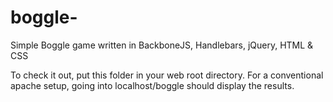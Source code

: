 # boggle-
Simple Boggle game written in BackboneJS, Handlebars, jQuery, HTML & CSS 

To check it out, put this folder in your web root directory. For a conventional apache setup, going into localhost/boggle
should display the results. 





